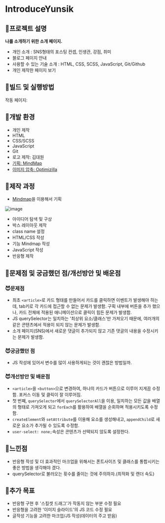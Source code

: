 # IntroduceYunsik

## 🔴프로젝트 설명
**나를 소개하기 위한 소개 페이지.**

- 개인 소개 : SNS형태의 포스팅 컨셉, 인생관, 강점, 취미
- 블로그 페이지 안내
- 사용할 수 있는 기술 소개 : HTML, CSS, SCSS, JavaScript, Git/Github
- 개인 제작한 페이지 보기

## 🔴빌드 및 실행방법
작동 페이지:

## 🔴개발 환경
- 개인 제작
- HTML
- CSS/SCSS
- JavaScript
- Git
- 로고 제작: 김대원
- [기획: MindMap](https://www.mindmeister.com/folders)
- [이미지 압축: Optimizilla](https://imagecompressor.com/ko/)

## 🔴제작 과정
- [Mindmap](https://www.mindmeister.com/)을 이용해서 기획

![image](https://user-images.githubusercontent.com/93017923/147997813-84760456-ca79-447d-9f7b-6eac85922a35.png)

- 아이디어 탐색 및 구상
- 박스 레이아웃 제작
- class name 설정
- HTML/CSS 작성
- 기능 Mindmap 작성
- JavaScript 작성
- 반응형 제작

## 🔴문제점 및 궁금했던 점/개선방안 및 배운점

### 😈문제점
- 최초 `<article>`로 카드 형태를 만들어서 카드를 클릭하면 이벤트가 발생해야 하는데, tab키로 각 카드에 접근할 수 없는 문제가 발생함. 구획 내부에 버튼을 추가 했으나, 카드 전체에 적용된 애니메이션으로 클릭이 힘든 문제가 발생함.
- JS querySelector는 일치하는 '최상위 요소/클래스'만 가져오기 때문에, 여러개의 같은 콘텐츠에서 적용이 되지 않는 문제가 발생함.
- 소개 페이지(SNS)에서 새로운 댓글이 추가되지 않고 기존 댓글의 내용을 수정시키는 문제가 발생함.

### 😈궁금했던 점
- JS 작성에 있어서 변수를 많이 사용하게되는 것이 괜찮은 방법일까.

### 😈개선방안 및 배운점
- `<article>`을 `<button>`으로 변경하여, 하나의 카드가 버튼으로 이루어 지게끔 수정함. 포커스 이동 및 클릭이 잘 이루어짐.
- 첫 번째, `querySelector`에서 `querySelectorAll`을 이용, 일치하는 모든 값을 배열의 형태로 가져오게 되고 `forEach`를 활용하여 배열을 순회하며 적용시키도록 수정함.
- `createElement`와 `setAttribute`를 이용해 요소를 생성해내고, `appendChild`로 새로운 요소가 추가될 수 있도록 수정함.
- `user-select: none;`속성은 콘텐츠가 선택되지 않도록 설정한다.

## 🔴느낀점
- 반응형 작성 및 더 효과적인 마크업을 위해서는 폰트사이즈 및 클래스를 통합시키는 좋은 방법을 생각해야 겠다.
- querySelector로 불러오는 횟수를 줄이는 것에 주의하자.(최적화 및 랜더 속도)

## 🔴추가 목표
- 반응형 구현 후 '스킬셋 드래그'가 작동지 않는 부분 수정 필요
- 반응형을 고려한 '이미지 슬라이드'의 JS 코드 수정 필요
- 글작성 기능을 고려한 마크업/JS 작성(데이터의 주고 받음)
